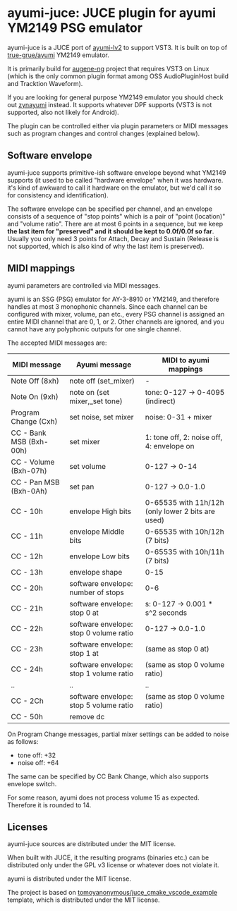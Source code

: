 # ayumi-juce: JUCE plugin for ayumi YM2149 PSG emulator

ayumi-juce is a JUCE port of [ayumi-lv2](https://github.com/atsushieno/ayumi-lv2/) to support VST3. It is built on top of [true-grue/ayumi](https://github.com/true-grue/ayumi) YM2149 emulator.

It is primarily build for [augene-ng](https://github.com/atsushieno/augene-ng) project that requires VST3 on Linux (which is the only common plugin format among OSS AudioPluginHost build and Tracktion Waveform).

If you are looking for general purpose YM2149 emulator you should check out [zynayumi](https://github.com/zynayumi/zynayumi) instead. It supports whatever DPF supports (VST3 is not supported, also not likely for Android).

The plugin can be controlled either via plugin parameters or MIDI messages such as program changes and control changes (explained below).

## Software envelope

ayumi-juce supports primitive-ish software envelope beyond what YM2149 supports (it used to be called "hardware envelope" when it was hardware. it's kind of awkward to call it hardware on the emulator, but we'd call it so for consistency and identification).

The software envelope can be specified per channel, and an envelope consists of a sequence of "stop points" which is a pair of "point (location)" and "volume ratio". There are at most 6 points in a sequence, but we keep **the last item for "preserved" and it should be kept to 0.0f/0.0f so far**. Usually you only need 3 points for Attach, Decay and Sustain (Release is not supported, which is also kind of why the last item is preserved).

## MIDI mappings

ayumi parameters are controlled via MIDI messages.

ayumi is an SSG (PSG) emulator for AY-3-8910 or YM2149, and therefore handles at most 3 monophonic channels. Since each channel can be configured with mixer, volume, pan etc., every PSG channel is assigned an entire MIDI channel that are 0, 1, or 2. Other channels are ignored, and you cannot have any polyphonic outputs for one single channel.

The accepted MIDI messages are:

| MIDI message | Ayumi message | MIDI to ayumi mappings |
|-|-|-|
| Note Off (8xh) | note off (set_mixer) | - |
| Note On (9xh) | note on (set mixer,_set tone) | tone: 0-127 -> 0-4095 (indirect) |
| Program Change (Cxh) | set noise, set mixer | noise: 0-31 + mixer |
| CC - Bank MSB (Bxh-00h) | set mixer | 1: tone off, 2: noise off, 4: envelope on |
| CC - Volume (Bxh-07h) | set volume | 0-127 -> 0-14 |
| CC - Pan MSB (Bxh-0Ah) | set pan | 0-127 -> 0.0-1.0 |
| CC - 10h | envelope High bits | 0-65535 with 11h/12h (only lower 2 bits are used) |
| CC - 11h | envelope Middle bits | 0-65535 with 10h/12h (7 bits) |
| CC - 12h | envelope Low bits | 0-65535 with 10h/11h (7 bits) |
| CC - 13h | envelope shape | 0-15 |
| CC - 20h | software envelope: number of stops | 0-6 |
| CC - 21h | software envelope: stop 0 at | s: 0-127 -> 0.001 * s^2 seconds |
| CC - 22h | software envelope: stop 0 volume ratio | 0-127 -> 0.0-1.0 |
| CC - 23h | software envelope: stop 1 at | (same as stop 0 at) |
| CC - 24h | software envelope: stop 1 volume ratio | (same as stop 0 volume ratio) |
| .. | .. | .. |
| CC - 2Ch | software envelope: stop 5 volume ratio | (same as stop 0 volume ratio) |
| CC - 50h | remove dc | |

On Program Change messages, partial mixer settings can be added to noise as follows:

- tone off: +32
- noise off: +64

The same can be specified by CC Bank Change, which also supports envelope switch.

For some reason, ayumi does not process volume 15 as expected. Therefore it is rounded to 14.

## Licenses

ayumi-juce sources are distributed under the MIT license.

When built with JUCE, it the resulting programs (binaries etc.) can be distributed only under the GPL v3 license or whatever does not violate it.

ayumi is distributed under the MIT license.

The project is based on [tomoyanonymous/juce_cmake_vscode_example](https://github.com/tomoyanonymous/juce_cmake_vscode_example) template, which is distributed under the MIT license.
